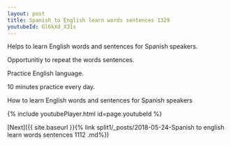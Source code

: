 ```yaml
---
layout: post
title: Spanish to English learn words sentences 1329 
youtubeId: Gl6kXd_X31s
---
```

 
 
Helps to learn English words and sentences for Spanish speakers.

Opportunitiy to repeat the words sentences. 

Practice English language. 
 
10 minutes practice every day. 
 
How to learn English words and sentences for Spanish speakers 
 
{% include youtubePlayer.html id=page.youtubeId %}
 
 
[Next]({{ site.baseurl }}{% link  split1/_posts/2018-05-24-Spanish to english learn words sentences 1112 .md%})
 
